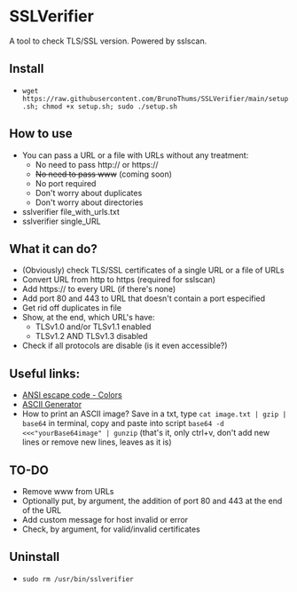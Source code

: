 # SSLVerifier
A tool to check TLS/SSL version. Powered by sslscan.

## Install
- `wget https://raw.githubusercontent.com/BrunoThums/SSLVerifier/main/setup.sh; chmod +x setup.sh; sudo ./setup.sh`
<!-- É possível mudar essa instalação. Baixe a ferramenta no linux/kali, dê permissão de execução para o setup.sh e faça o commit. Assim dará pra mudar para:
git clone https://github.com/BrunoThums/SSLVerifier.git; sudo SSLVerifier/setup.sh 
Só precisa ajustar o "local" do script, dentro dele. Porque senão ele não consegue se apagar
-->
## How to use
- You can pass a URL or a file with URLs without any treatment:
  - No need to pass http:// or https://
  - ~~No need to pass www~~ (coming soon)
  - No port required
  - Don't worry about duplicates
  - Don't worry about directories
- sslverifier file_with_urls.txt
- sslverifier single_URL

## What it can do?
- (Obviously) check TLS/SSL certificates of a single URL or a file of URLs
- Convert URL from http to https (required for sslscan)
- Add https:// to every URL (if there's none)
- Add port 80 and 443 to URL that doesn't contain a port especified
- Get rid off duplicates in file
- Show, at the end, which URL's have:
  - TLSv1.0 and/or TLSv1.1 enabled
  - TLSv1.2 AND TLSv1.3 disabled
- Check if all protocols are disable (is it even accessible?)

## Useful links:
- [ANSI escape code - Colors](https://en.wikipedia.org/wiki/ANSI_escape_code#Colors)
- [ASCII Generator](https://patorjk.com/software/taag/)
- How to print an ASCII image? Save in a txt, type `cat image.txt | gzip | base64` in terminal, copy and paste into script `base64 -d <<<"yourBase64image" | gunzip` (that's it, only ctrl+v, don't add new lines or remove new lines, leaves as it is)

## TO-DO
- Remove www from URLs
- Optionally put, by argument, the addition of port 80 and 443 at the end of the URL
- Add custom message for host invalid or error
- Check, by argument, for valid/invalid certificates

## Uninstall
- `sudo rm /usr/bin/sslverifier`
